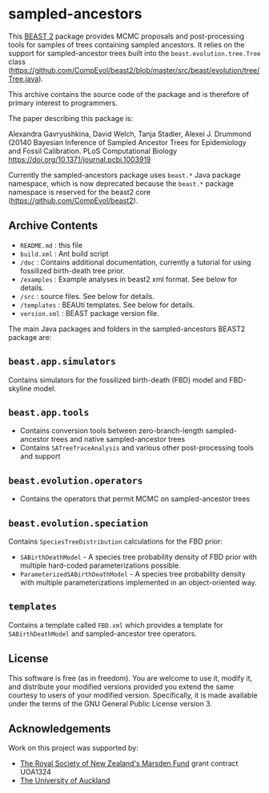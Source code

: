 sampled-ancestors
=================

This [BEAST 2](http://www.beast2.org) package provides MCMC proposals and post-processing tools for samples of trees containing sampled ancestors. 
It relies on the support for sampled-ancestor trees built into the `beast.evolution.tree.Tree` class (https://github.com/CompEvol/beast2/blob/master/src/beast/evolution/tree/Tree.java).

This archive contains the source code of the package and is therefore of
primary interest to programmers.

The paper describing this package is:

Alexandra Gavryushkina, David Welch, Tanja Stadler, Alexei J. Drummond (20140 Bayesian Inference of Sampled Ancestor Trees for Epidemiology and Fossil Calibration. PLoS Computational Biology https://doi.org/10.1371/journal.pcbi.1003919

Currently the sampled-ancestors package uses `beast.*` Java package namespace, which is now deprecated because the `beast.*` package namespace is reserved for the beast2 core (https://github.com/CompEvol/beast2).

Archive Contents
----------------

* `README.md` : this file
* `build.xml` : Ant build script
* `/doc` : Contains additional documentation, currently a tutorial for using fossilized birth-death tree prior.
* `/examples` : Example analyses in beast2 xml format. See below for details.
* `/src` : source files. See below for details.
* `/templates` : BEAUti templates. See below for details.
* `version.xml` : BEAST package version file.

The main Java packages and folders in the sampled-ancestors BEAST2 package are: 

`beast.app.simulators`
--------------------

Contains simulators for the fossilized birth-death (FBD) model and FBD-skyline model.

`beast.app.tools`
---------------

* Contains conversion tools between zero-branch-length sampled-ancestor trees and native sampled-ancestor trees
* Contains `SATreeTraceAnalysis` and various other post-processing tools and support
		
`beast.evolution.operators`
-------------------------
		
* Contains the operators that permit MCMC on sampled-ancestor trees

`beast.evolution.speciation`
--------------------------

Contains `SpeciesTreeDistribution` calculations for the FBD prior:

* `SABirthDeathModel` - A species tree probability density of FBD prior with multiple hard-coded parameterizations possible. 
* `ParameterizedSABirthDeathModel` -  A species tree probability density with multiple parameterizations implemented in an object-oriented way.

`templates`
-----------

Contains a template called `FBD.xml` which provides a template for `SABirthDeathModel` and sampled-ancestor tree operators.

License
-------

This software is free (as in freedom). You are welcome to use it, modify it,
and distribute your modified versions provided you extend the same courtesy to
users of your modified version.  Specifically, it is made available under the
terms of the GNU General Public License version 3.

Acknowledgements
----------------

Work on this project was supported by:

* [The Royal Society of New Zealand's Marsden Fund](http://www.royalsociety.org.nz/programmes/funds/marsden/) grant contract UOA1324
* [The University of Auckland](http://auckland.ac.nz)
